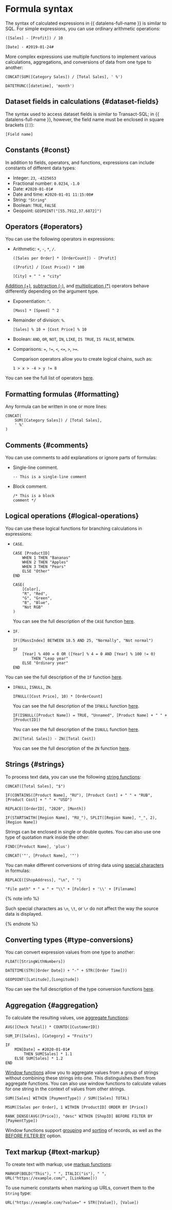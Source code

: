 # Formula syntax

The syntax of calculated expressions in {{ datalens-full-name }} is similar to SQL.
For simple expressions, you can use ordinary arithmetic operations:

```
([Sales] - [Profit]) / 10
```

```
[Date] - #2019-01-24#
```

More complex expressions use multiple functions to implement various calculations, aggregations, and conversions of data from one type to another:

```
CONCAT(SUM([Category Sales]) / [Total Sales], ' %')
```

```
DATETRUNC([datetime], 'month')
```

## Dataset fields in calculations {#dataset-fields}

The syntax used to access dataset fields is similar to Transact-SQL; in {{ datalens-full-name }}, however, the field name must be enclosed in square brackets (`[]`):

```
[Field name]
```

## Constants {#const}

In addition to fields, operators, and functions, expressions can include constants of different data types:

- Integer: `23`, `-4325653`
- Fractional number: `0.0234`, `-1.0`
- Date: `#2020-01-01#`
- Date and time: `#2020-01-01 11:15:00#`
- String: `"String"`
- Boolean: `TRUE`, `FALSE`
- Geopoint: `GEOPOINT("[55.7912,37.6872]")`

## Operators {#operators}

You can use the following operators in expressions:

- Arithmetic: `+`, `-`, `*`, `/`.

  ```
  ([Sales per Order] * [OrderCount]) - [Profit]
  ```

  ```
  ([Profit] / [Cost Price]) * 100
  ```

  ```
  [City] + " " + "city"
  ```

[Addition (+)](../../function-ref/OP_PLUS.md#description), [subtraction (-)](../../function-ref/OP_MINUS.md#description), and [multiplication (*)](../../function-ref/OP_MULT.md#description) operators behave differently depending on the argument type.

- Exponentiation: `^`.

  ```
  [Mass] * [Speed] ^ 2
  ```

- Remainder of division: `%`.

  ```
  [Sales] % 10 + [Cost Price] % 10
  ```

- Boolean: `AND`, `OR`, `NOT`, `IN`, `LIKE`, `IS TRUE`, `IS FALSE`, `BETWEEN`.

- Comparisons: `=`, `!=`, `<`, `<=`, `>`, `>=`.

  Comparison operators allow you to create logical chains, such as:

  ```
  1 > x > -4 > y != 8
  ```

You can see the full list of operators [here](../../function-ref/operator-functions.md).

## Formatting formulas {#formatting}

Any formula can be written in one or more lines:

```
CONCAT(
    SUM([Category Sales]) / [Total Sales],
    ' %'
)
```

## Comments {#comments}

You can use comments to add explanations or ignore parts of formulas:

- Single-line comment.

  ```
  -- This is a single-line comment
  ```

- Block comment.

  ```
  /* This is a block
  comment */
  ```

## Logical operations {#logical-operations}

You can use these logical functions for branching calculations in expressions:

- `CASE`.

  ```
  CASE [ProductID]
      WHEN 1 THEN "Bananas"
      WHEN 2 THEN "Apples"
      WHEN 3 THEN "Pears"
      ELSE "Other"
  END
  ```

  ```
  CASE(
      [Color],
      "R", "Red",
      "G", "Green",
      "B", "Blue",
      "Not RGB"
  )
  ```

  You can see the full description of the `CASE` function [here](../../function-ref/CASE.md).

- `IF`.

  ```
  IF([MassIndex] BETWEEN 18.5 AND 25, "Normally", "Not normal")
  ```

  ```
  IF
      [Year] % 400 = 0 OR ([Year] % 4 = 0 AND [Year] % 100 != 0)
          THEN "Leap year"
      ELSE "Ordinary year"
  END
  ```

You can see the full description of the `IF` function [here](../../function-ref/IF.md).

- `IFNULL`, `ISNULL`, `ZN`.

  ```
  IFNULL([Cost Price], 10) * [OrderCount]
  ```

  You can see the full description of the `IFNULL` function [here](../../function-ref/IFNULL.md).

  ```
  IF(ISNULL([Product Name]) = TRUE, "Unnamed", [Product Name] + " " + [ProductID])
  ```

  You can see the full description of the `ISNULL` function [here](../../function-ref/ISNULL.md).

  ```
  ZN([Total Sales]) - ZN([Total Cost])
  ```

  You can see the full description of the `ZN` function [here](../../function-ref/ZN.md).

## Strings {#strings}

To process text data, you can use the following [string functions](../../function-ref/string-functions.md):

```
CONCAT([Total Sales], "$")
```

```
IF(CONTAINS([Product Name], "RU"), [Product Cost] + " " + "RUB", [Product Cost] + " " + "USD")
```

```
REPLACE([OrderID], "2020", [Month])
```

```
IF(STARTSWITH([Region Name], "RU_"), SPLIT([Region Name], "_", 2), [Region Name])
```

Strings can be enclosed in single or double quotes. You can also use one type of quotation mark inside the other:

```
FIND([Product Name], 'plus')
```

```
CONCAT('"', [Product Name], '"')
```

You can make different conversions of string data using [special characters](../../dataset/data-types.md#string) in formulas:

```
REPLACE([ShopAddress], "\n", " ")
```

```
"File path" + " = " + "\\" + [Folder] + '\\' + [Filename]
```

{% note info %}

Such special characters as `\n`, `\t`, or `\r` do not affect the way the source data is displayed.

{% endnote %}

## Converting types {#type-conversions}

You can convert expression values from one type to another:

```
FLOAT([StringWithNumbers])
```

```
DATETIME(STR([Order Date]) + "-" + STR([Order Time]))
```

```
GEOPOINT([Latitude],[Longitude])
```

You can see the full description of the type conversion functions [here](../../function-ref/type-conversion-functions.md).

## Aggregation {#aggregation}

To calculate the resulting values, use [aggregate functions](../../function-ref/aggregation-functions.md):

```
AVG([Check Total]) * COUNTD([CustomerID])
```

```
SUM_IF([Sales], [Category] = "Fruits")
```

```
IF
    MIN[Date] = #2020-01-01#
        THEN SUM[Sales] * 1.1
    ELSE SUM[Sales] * 1.2
END
```

[Window functions](../../function-ref/window-functions.md) allow you to aggregate values from a group of strings without combining these strings into one. This distinguishes them from aggregate functions. You can also use window functions to calculate values for one string in the context of values from other strings.

```
SUM([Sales] WITHIN [PaymentType]) / SUM([Sales] TOTAL)
```

```
MSUM([Sales per Order], 1 WITHIN [ProductID] ORDER BY [Price])
```

```
RANK_DENSE(AVG([Price]), "desc" WITHIN [ShopID] BEFORE FILTER BY [PaymentType])
```

Window functions support [grouping](../../function-ref/window-functions.md#syntax-grouping) and [sorting](../../function-ref/window-functions.md#syntax-order-by) of records, as well as the [BEFORE FILTER BY](../../function-ref/window-functions.md#syntax-before-filter-by) option.

## Text markup {#text-markup}

To create text with markup, use [markup functions](../../function-ref/markup-functions.md):

```
MARKUP(BOLD("This"), " ", ITALIC("is"), " ", URL("https://example.com/", [LinkName]))
```

To use numeric constants when marking up URLs, convert them to the `String` type:

```
URL("https://example.com/?value=" + STR([Value]), [Value])
```
